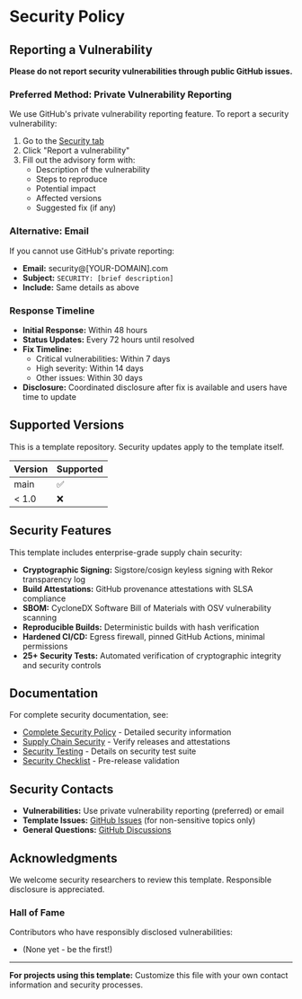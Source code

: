 # Security Policy

## Reporting a Vulnerability

**Please do not report security vulnerabilities through public GitHub issues.**

### Preferred Method: Private Vulnerability Reporting

We use GitHub's private vulnerability reporting feature. To report a security vulnerability:

1. Go to the [Security tab](../../security)
2. Click "Report a vulnerability"
3. Fill out the advisory form with:
   - Description of the vulnerability
   - Steps to reproduce
   - Potential impact
   - Affected versions
   - Suggested fix (if any)

### Alternative: Email

If you cannot use GitHub's private reporting:

- **Email:** security@[YOUR-DOMAIN].com
- **Subject:** `SECURITY: [brief description]`
- **Include:** Same details as above

### Response Timeline

- **Initial Response:** Within 48 hours
- **Status Updates:** Every 72 hours until resolved
- **Fix Timeline:**
  - Critical vulnerabilities: Within 7 days
  - High severity: Within 14 days
  - Other issues: Within 30 days
- **Disclosure:** Coordinated disclosure after fix is available and users have time to update

## Supported Versions

This is a template repository. Security updates apply to the template itself.

| Version | Supported          |
| ------- | ------------------ |
| main    | :white_check_mark: |
| < 1.0   | :x:                |

## Security Features

This template includes enterprise-grade supply chain security:

- **Cryptographic Signing:** Sigstore/cosign keyless signing with Rekor transparency log
- **Build Attestations:** GitHub provenance attestations with SLSA compliance
- **SBOM:** CycloneDX Software Bill of Materials with OSV vulnerability scanning
- **Reproducible Builds:** Deterministic builds with hash verification
- **Hardened CI/CD:** Egress firewall, pinned GitHub Actions, minimal permissions
- **25+ Security Tests:** Automated verification of cryptographic integrity and security controls

## Documentation

For complete security documentation, see:

- [Complete Security Policy](docs/security/SECURITY.md) - Detailed security information
- [Supply Chain Security](docs/security/SUPPLY-CHAIN.md) - Verify releases and attestations
- [Security Testing](docs/security/SECURITY-TESTING.md) - Details on security test suite
- [Security Checklist](docs/security/COMPLETE-SECURITY-CHECKLIST.md) - Pre-release validation

## Security Contacts

- **Vulnerabilities:** Use private vulnerability reporting (preferred) or email
- **Template Issues:** [GitHub Issues](../../issues) (for non-sensitive topics only)
- **General Questions:** [GitHub Discussions](../../discussions)

## Acknowledgments

We welcome security researchers to review this template. Responsible disclosure is appreciated.

### Hall of Fame

Contributors who have responsibly disclosed vulnerabilities:

- (None yet - be the first!)

---

**For projects using this template:** Customize this file with your own contact information and security processes.
